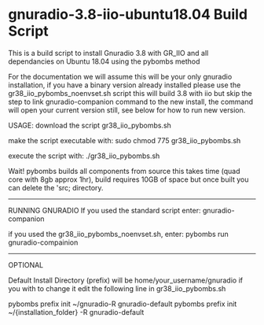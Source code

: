 
# gnuradio-3.8-iio-ubuntu18.04 Build Script
This is a build script to install Gnuradio 3.8 with GR_IIO and all dependancies on Ubuntu 18.04 using the pybombs method

For the documentation we will assume this will be your only gnuradio installation, if you have a binary version already installed please use the gr38_iio_pybombs_noenvset.sh script this will build 3.8 with iio but skip the step to link gnuradio-companion command to the new install, the command will open your current version still, see below for how to run new version.

USAGE:
download the script gr38_iio_pybombs.sh

make the script executable with:
sudo chmod 775 gr38_iio_pybombs.sh

execute the script with:
./gr38_iio_pybombs.sh

Wait! pybombs builds all components from source this takes time (quad core with 8gb approx 1hr), build requires 10GB of space but once built you can delete the 'src; directory.

------------------------------------------------------------------------------------------------------------------------------

RUNNING GNURADIO
If you used the standard script enter:
gnuradio-companion

if you used the gr38_iio_pybombs_noenvset.sh, enter:
pybombs run gnuradio-compainion

------------------------------------------------------------------------------------------------------------------------------
OPTIONAL 

Default Install Directory (prefix) will be home/your_username/gnuradio if you with to change it edit the following line in gr38_iio_pybombs.sh

pybombs prefix init ~/gnuradio-R gnuradio-default
pybombs prefix init ~/{installation_folder} -R gnuradio-default

